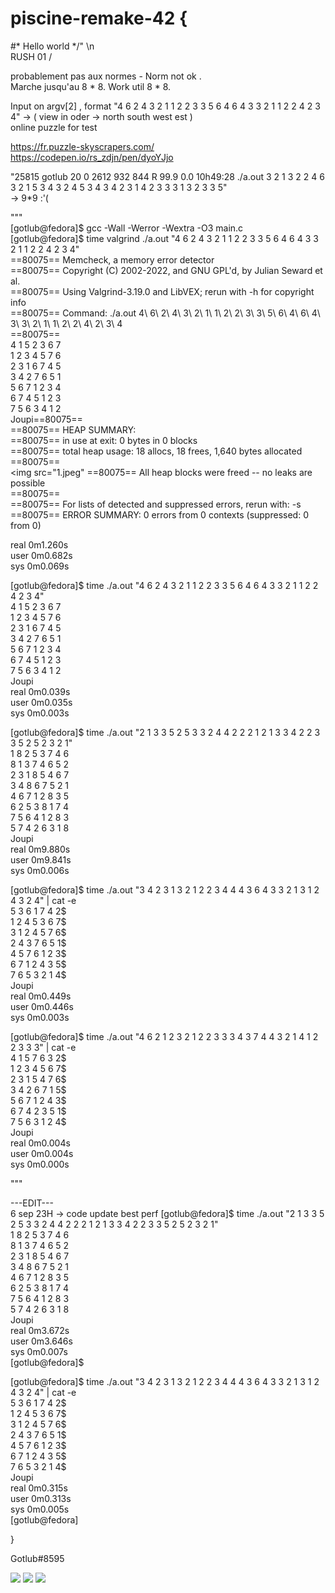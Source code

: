 # piscine-remake-42 {
#\* Hello world */"  \n  
RUSH 01 /      

probablement pas aux normes  - Norm not ok .  
Marche jusqu'au 8 * 8. Work util 8 * 8.  

Input on argv[2] , format "4 6 2 4 3 2 1 1 2 2 3 3 5 6 4 6 4 3 3 2 1 1 2 2 4 2 3 4" -> ( view in oder -> north south west est )    
online puzzle for test      

https://fr.puzzle-skyscrapers.com/   
https://codepen.io/rs_zdjn/pen/dyoYJjo  
 
"25815 gotlub      20   0  2612   932   844 R  99.9  0.0 10h49:28 ./a.out 3 2 1 3 2 2 4 6 3 2 1 5 3 4 3 2 4 5 3 4 3 4 2 3 1 4 2 3 3 3 1 3 2 3 3 5"  
-> 9*9 :'(  
 
"""  
[gotlub@fedora]$ gcc -Wall -Werror -Wextra -O3 main.c  
[gotlub@fedora]$ time valgrind ./a.out "4 6 2 4 3 2 1 1 2 2 3 3 5 6 4 6 4 3 3 2 1 1 2 2 4 2 3 4"  
==80075== Memcheck, a memory error detector  
==80075== Copyright (C) 2002-2022, and GNU GPL'd, by Julian Seward et al.  
==80075== Using Valgrind-3.19.0 and LibVEX; rerun with -h for copyright info  
==80075== Command: ./a.out 4\ 6\ 2\ 4\ 3\ 2\ 1\ 1\ 2\ 2\ 3\ 3\ 5\ 6\ 4\ 6\ 4\ 3\ 3\ 2\ 1\ 1\ 2\ 2\ 4\ 2\ 3\ 4  
==80075==   
4 1 5 2 3 6 7  
1 2 3 4 5 7 6  
2 3 1 6 7 4 5  
3 4 2 7 6 5 1  
5 6 7 1 2 3 4  
6 7 4 5 1 2 3  
7 5 6 3 4 1 2  
Joupi==80075==   
==80075== HEAP SUMMARY:  
==80075==     in use at exit: 0 bytes in 0 blocks  
==80075==   total heap usage: 18 allocs, 18 frees, 1,640 bytes allocated  
==80075==   
<img src="1.jpeg"
==80075== All heap blocks were freed -- no leaks are possible  
==80075==   
==80075== For lists of detected and suppressed errors, rerun with: -s  
==80075== ERROR SUMMARY: 0 errors from 0 contexts (suppressed: 0 from 0)  
  
real	0m1.260s  
user	0m0.682s  
sys	0m0.069s   

[gotlub@fedora]$ time ./a.out "4 6 2 4 3 2 1 1 2 2 3 3 5 6 4 6 4 3 3 2 1 1 2 2 4 2 3 4"  
4 1 5 2 3 6 7  
1 2 3 4 5 7 6  
2 3 1 6 7 4 5  
3 4 2 7 6 5 1  
5 6 7 1 2 3 4  
6 7 4 5 1 2 3  
7 5 6 3 4 1 2  
Joupi  
real	0m0.039s  
user	0m0.035s  
sys	0m0.003s  

[gotlub@fedora]$ time ./a.out "2 1 3 3 5 2 5 3 3 2 4 4 2 2 2 1 2 1 3 3 4 2 2 3 3 5 2 5 2 3 2 1"  
1 8 2 5 3 7 4 6  
8 1 3 7 4 6 5 2  
2 3 1 8 5 4 6 7  
3 4 8 6 7 5 2 1  
4 6 7 1 2 8 3 5  
6 2 5 3 8 1 7 4  
7 5 6 4 1 2 8 3  
5 7 4 2 6 3 1 8  
Joupi  
real	0m9.880s  
user	0m9.841s  
sys	0m0.006s  
  
   
[gotlub@fedora]$ time ./a.out "3 4 2 3 1 3 2 1 2 2 3 4 4 4 3 6 4 3 3 2 1 3 1 2 4 3 2 4" | cat -e  
5 3 6 1 7 4 2$  
1 2 4 5 3 6 7$  
3 1 2 4 5 7 6$  
2 4 3 7 6 5 1$  
4 5 7 6 1 2 3$  
6 7 1 2 4 3 5$  
7 6 5 3 2 1 4$  
Joupi  
real	0m0.449s  
user	0m0.446s  
sys	0m0.003s  
  
[gotlub@fedora]$ time ./a.out "4 6 2 1 2 3 2 1 2 2 3 3 3 4 3 7 4 4 3 2 1 4 1 2 2 3 3 3" | cat -e  
4 1 5 7 6 3 2$  
1 2 3 4 5 6 7$  
2 3 1 5 4 7 6$  
3 4 2 6 7 1 5$  
5 6 7 1 2 4 3$  
6 7 4 2 3 5 1$  
7 5 6 3 1 2 4$  
Joupi  
real	0m0.004s  
user	0m0.004s  
sys	0m0.000s  
  
  
"""    
  
 ---EDIT---  
6 sep 23H -> code update best perf 
[gotlub@fedora]$ time ./a.out "2 1 3 3 5 2 5 3 3 2 4 4 2 2 2 1 2 1 3 3 4 2 2 3 3 5 2 5 2 3 2 1"  
1 8 2 5 3 7 4 6  
8 1 3 7 4 6 5 2  
2 3 1 8 5 4 6 7  
3 4 8 6 7 5 2 1  
4 6 7 1 2 8 3 5  
6 2 5 3 8 1 7 4  
7 5 6 4 1 2 8 3  
5 7 4 2 6 3 1 8  
Joupi  
real    0m3.672s  
user    0m3.646s  
sys     0m0.007s  
[gotlub@fedora]$   

[gotlub@fedora]$ time ./a.out "3 4 2 3 1 3 2 1 2 2 3 4 4 4 3 6 4 3 3 2 1 3 1 2 4 3 2 4" | cat -e  
5 3 6 1 7 4 2$  
1 2 4 5 3 6 7$  
3 1 2 4 5 7 6$  
2 4 3 7 6 5 1$  
4 5 7 6 1 2 3$  
6 7 1 2 4 3 5$  
7 6 5 3 2 1 4$  
Joupi  
real    0m0.315s  
user    0m0.313s  
sys     0m0.005s  
[gotlub@fedora]  
   

}  

  
 
Gotlub#8595  

<img src="1.png">
<img src="2.png">
<img src="3.png">

